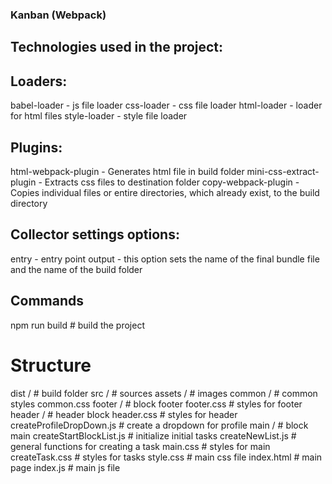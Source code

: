 ### Kanban (Webpack)

## Technologies used in the project:
## Loaders:
babel-loader - js file loader
css-loader - css file loader
html-loader - loader for html files
style-loader - style file loader

## Plugins:
html-webpack-plugin - Generates html file in build folder
mini-css-extract-plugin - Extracts css files to destination folder
copy-webpack-plugin - Copies individual files or entire directories, which already exist, to the build directory
## Collector settings options:
entry - entry point
output - this option sets the name of the final bundle file and the name of the build folder


## Commands
npm run build # build the project

# Structure
dist /                              # build folder
src /                               # sources
    assets /                        # images
    common /                        # common styles
        common.css
    footer /                        # block footer
        footer.css                  # styles for footer
    header /                        # header block
        header.css                  # styles for header
        createProfileDropDown.js    # create a dropdown for profile
    main /                          # block main
        createStartBlockList.js     # initialize initial tasks
        createNewList.js            # general functions for creating a task
        main.css                    # styles for main
        createTask.css              # styles for tasks
    style.css                       # main css file
    index.html                      # main page
    index.js                        # main js file